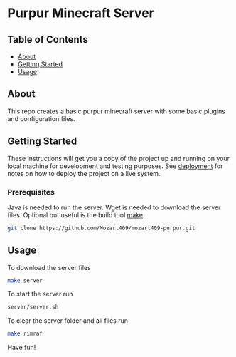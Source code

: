 # Purpur Minecraft Server

## Table of Contents

- [About](#about)
- [Getting Started](#getting_started)
- [Usage](#usage)

## About <a name = "about"></a>

This repo creates a basic purpur minecraft server with some basic plugins and configuration files.

## Getting Started <a name = "getting_started"></a>

These instructions will get you a copy of the project up and running on your local machine for development and testing purposes. See [deployment](#deployment) for notes on how to deploy the project on a live system.

### Prerequisites

Java is needed to run the server. Wget is needed to download the server files. Optional but useful is the build tool <a href="https://www.gnu.org/software/make/">make</a>.

```sh
git clone https://github.com/Mozart409/mozart409-purpur.git
```

## Usage <a name = "usage"></a>

To download the server files

```sh
make server
```

To start the server run

```sh
server/server.sh
```

To clear the server folder and all files run

```sh
make rimraf
```

Have fun!
